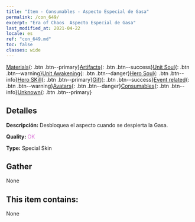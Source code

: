 ```yaml
---
title: "Item - Consumables - Aspecto Especial de Gasa"
permalink: /con_649/
excerpt: "Era of Chaos  Aspecto Especial de Gasa"
last_modified_at: 2021-04-22
locale: es
ref: "con_649.md"
toc: false
classes: wide
---
```

 [Materials](/ItemsES/){: .btn .btn--primary}[Artifacts](/ItemsES/Artifacts/){: .btn .btn--success}[Unit Soul](/ItemsES/UnitSoul/){: .btn .btn--warning}[Unit Awakening](/ItemsES/UnitAwakening/){: .btn .btn--danger}[Hero Soul](/ItemsES/HeroSoul/){: .btn .btn--info}[Hero SKill](/ItemsES/HeroSkill/){: .btn .btn--primary}[Gift](/ItemsES/Gift/){: .btn .btn--success}[Event related](/ItemsES/Events/){: .btn .btn--warning}[Avatars](/ItemsES/Avatars/){: .btn .btn--danger}[Consumables](/ItemsES/Consumables/){: .btn .btn--info}[Unknown](/ItemsES/Unknown/){: .btn .btn--primary}

## Detalles
 **Descripción:** Desbloquea el aspecto cuando se despierta la Gasa.

 **Quality:** <span style="color: #DA70D6">OK</span>

 **Type:** Special Skin

## Gather

  None

## This item contains:

  None

